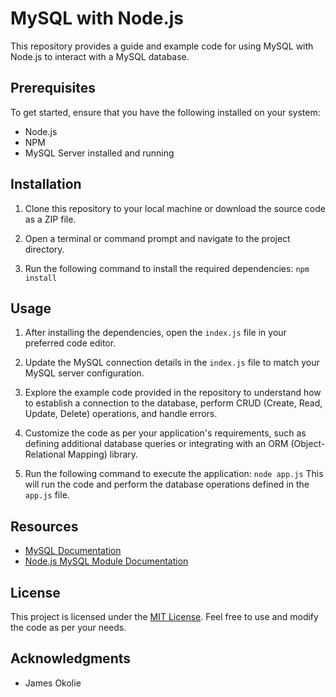 # MySQL with Node.js

This repository provides a guide and example code for using MySQL with Node.js to interact with a MySQL database.

## Prerequisites

To get started, ensure that you have the following installed on your system:

- Node.js
- NPM
- MySQL Server installed and running

## Installation

1. Clone this repository to your local machine or download the source code as a ZIP file.

2. Open a terminal or command prompt and navigate to the project directory.

3. Run the following command to install the required dependencies: `npm install`


## Usage

1. After installing the dependencies, open the `index.js` file in your preferred code editor.

2. Update the MySQL connection details in the `index.js` file to match your MySQL server configuration.

3. Explore the example code provided in the repository to understand how to establish a connection to the database, perform CRUD (Create, Read, Update, Delete) operations, and handle errors.

4. Customize the code as per your application's requirements, such as defining additional database queries or integrating with an ORM (Object-Relational Mapping) library.

5. Run the following command to execute the application: `node app.js` This will run the code and perform the database operations defined in the `app.js` file.

## Resources

- [MySQL Documentation](https://dev.mysql.com/doc/)
- [Node.js MySQL Module Documentation](https://www.npmjs.com/package/mysql)

## License

This project is licensed under the [MIT License](LICENSE). Feel free to use and modify the code as per your needs.

## Acknowledgments

- James Okolie


